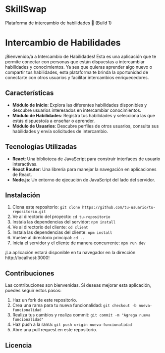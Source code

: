 # SkillSwap
Plataforma de intercambio de habilidades 🤝 (Build 1) 
# Intercambio de Habilidades

¡Bienvenido/a a Intercambio de Habilidades! Esta es una aplicación que te permite conectar con personas que están dispuestas a intercambiar habilidades y conocimientos. Ya sea que quieras aprender algo nuevo o compartir tus habilidades, esta plataforma te brinda la oportunidad de conectarte con otros usuarios y facilitar intercambios enriquecedores.

## Características

- **Módulo de Inicio**: Explora las diferentes habilidades disponibles y descubre usuarios interesados en intercambiar conocimientos.
- **Módulo de Habilidades**: Registra tus habilidades y selecciona las que estás dispuesto/a a enseñar o aprender.
- **Módulo de Usuarios**: Descubre perfiles de otros usuarios, consulta sus habilidades y envía solicitudes de intercambio.


## Tecnologías Utilizadas

- **React**: Una biblioteca de JavaScript para construir interfaces de usuario interactivas.
- **React Router**: Una librería para manejar la navegación en aplicaciones de React.
- **Node.js**: Un entorno de ejecución de JavaScript del lado del servidor.

## Instalación

1. Clona este repositorio: `git clone https://github.com/tu-usuario/tu-repositorio.git`
2. Ve al directorio del proyecto: `cd tu-repositorio`
3. Instala las dependencias del servidor: `npm install`
4. Ve al directorio del cliente: `cd client`
5. Instala las dependencias del cliente: `npm install`
6. Vuelve al directorio principal: `cd ..`
7. Inicia el servidor y el cliente de manera concurrente: `npm run dev`

¡La aplicación estará disponible en tu navegador en la dirección http://localhost:3000!

## Contribuciones

Las contribuciones son bienvenidas. Si deseas mejorar esta aplicación, puedes seguir estos pasos:

1. Haz un fork de este repositorio.
2. Crea una rama para tu nueva funcionalidad: `git checkout -b nueva-funcionalidad`
3. Realiza tus cambios y realiza commit: `git commit -m "Agrega nueva funcionalidad"`
4. Haz push a la rama: `git push origin nueva-funcionalidad`
5. Abre una pull request en este repositorio.

## Licencia
